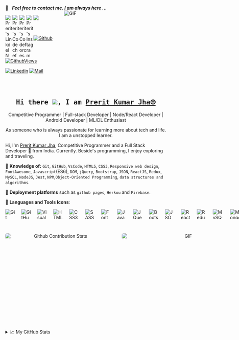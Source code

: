 📩 &nbsp; ***Feel free to contact me. I am always here ...***
<img align='right' alt="GIF" width="320px" height="200px" src="https://miro.medium.com/max/875/1*Urc28sbnORGOW5oyohQ06g.gif" />
<p align='centre'>
<a href="https://www.linkedin.com/in/prerit-kumar-jha-5513a3134/">
  <img align="left" alt="Prerit's LinkdeIN" width="22px" src="https://cdn.jsdelivr.net/npm/simple-icons@v3/icons/linkedin.svg" />
</a>

<a href="https://www.codechef.com/users/prerit2001">
  <img align="left" alt="Prerit's Codechef" width="22px" src="https://cdn.jsdelivr.net/npm/simple-icons@3.6.1/icons/codechef.svg" />
</a>

<a href="https://codeforces.com/profile/prerit2001">
  <img align="left" alt="Prerit's Codeforces" width="22px" src="https://cdn.jsdelivr.net/npm/simple-icons@3.6.1/icons/codeforces.svg" />
</a>

<a href="https://www.instagram.com/preritkrjha/">
  <img align="left" alt="Prerit's Instagram" width="22px" src="https://cdn.jsdelivr.net/npm/simple-icons@v3/icons/instagram.svg" />
</a> 

![](https://visitor-badge.glitch.me/badge?page_id=prerit2001.prerit2001)

</p>
<br>

[![Github](https://img.shields.io/github/followers/prerit2001?label=Follow&style=social)](https://github.com/prerit2001)
[![GithubViews](https://api.freemotion-llc.com/api/github/v1/profile-views?username=prerit2001)](https://github.com/prerit2001)



[![Linkedin](https://img.shields.io/badge/LinkedIn-Prerit%20Kumar%20Jha-blue?logo=Linkedin&logoColor=blue&labelColor=black)](https://www.linkedin.com/in/prerit-kumar-jha-5513a3134/)
[![Mail](https://img.shields.io/badge/gmail-preritkrjha@gmail.com-blue?logo=Gmail&logoColor=blue&labelColor=black)](mailto:preritkrjha@gmail.com)



<br>
<br>

<h2 align='center'><samp><strong>Hi there <img src="https://media.giphy.com/media/hvRJCLFzcasrR4ia7z/giphy.gif" width="25px">, I am <a href="https://github.com/prerit2001" target="_blank">Prerit Kumar Jha🌐</a></strong></samp></h2>
<p align='center'>Competitive Programmer | Full-stack Developer | Node/React Developer | Android Developer | ML/DL Enthusiast </p>

<p align='center'>  As someone who is always passionate for learning more about tech and life. I am a unstopped learner.</p>


Hi, I'm [Prerit Kumar Jha](https://github.com/prerit2001), Competitive Programmer and a Full Stack Developer 🚀 from India. Currently. Beside's programming, I enjoy exploring and traveling.

💬 **Knowledge of:** `Git`, `GitHub`, `VsCode`, `HTML5`, `CSS3`,  `Responsive web design`, `FontAwesome`, `Javascript`(ES6), `DOM`, `jQuery`, `Bootstrap`, `JSON`,
 `ReactJS`, `Redux`, `MySQL`,  `NodeJS`, `Jest`, `NPM`,`Object-Oriented Programming`, `data structures and algorithms`.

💬 **Deployment platforms** such as `github pages`, `Herkou` and `Firebase`.


💬 **Languages and Tools Icons**:
<p style="display: flex; justify-contect: space-between;">
<img style="margin-right: 20px" alt="Git" width="30px" height="30px" src="https://cdn.worldvectorlogo.com/logos/git-icon.svg" />
<img style="margin-right: 20px" alt="GitHub" width="30px" height="30px" src="https://cdn.worldvectorlogo.com/logos/github-1.svg" />
<img style="margin-right: 20px" alt="Visual Studio Code" width="30px" height="30px" src="https://cdn.worldvectorlogo.com/logos/visual-studio-code-1.svg" />
<img style="margin-right: 20px" alt="HTML5" width="30px" height="30px" src="https://cdn.worldvectorlogo.com/logos/html5.svg" />
<img style="margin-right: 20px" alt="CSS3" width="30px" height="30px" src="https://cdn.worldvectorlogo.com/logos/css-5.svg" />
<img style="margin-right: 20px" alt="SASS" width="30px" height="30px" src="https://cdn.worldvectorlogo.com/logos/sass-1.svg" />
<img style="margin-right: 20px" alt="FontAwesome" width="30px" height="30px" src="https://cdn.worldvectorlogo.com/logos/fontawesome-1.svg" />
<img style="margin-right: 20px" alt="JavaScript" width="30px" height="30px" src="https://cdn.worldvectorlogo.com/logos/javascript.svg" />
<img style="margin-right: 20px" alt="JQuery" width="30px" height="30px" src="https://cdn3.iconfinder.com/data/icons/popular-services-brands/512/jquery-512.png" />
<img style="margin-right: 20px" alt="Bootstrap" width="30px" height="30px" src="https://cdn.worldvectorlogo.com/logos/bootstrap-4.svg" />
<img style="margin-right: 20px" alt="JSON" width="30px" height="30px" src="https://cdn.worldvectorlogo.com/logos/json.svg" />
<img style="margin-right: 20px" alt="React.js" width="30px" height="30px" src="https://www.vectorlogo.zone/logos/reactjs/reactjs-icon.svg" />
<img style="margin-right: 20px" alt="Redux" width="30px" height="30px" src="https://cdn.worldvectorlogo.com/logos/redux.svg" />
<img style="margin-right: 20px" alt="MySQL" width="34px" height="30px" src="https://cdn.worldvectorlogo.com/logos/mysql-7.svg" />
<img style="margin-right: 20px" alt="MongoDB" width="34px" height="30px" src="https://developer.asustor.com/uploadIcons/0020_999_1579584903_MongoDB_256.png" />
<img style="margin-right: 20px" alt="NPM" width="30px" height="30px" src="https://cdn.freebiesupply.com/logos/thumbs/2x/npm-logo.png" />
<img style="margin-right: 20px" alt="SwaggerHub" width="30px" height="30px" src="https://miro.medium.com/max/720/0*ouOwqU23IiOAJf5v.jpg" />
<img style="margin-right: 20px" alt="Github Pages" width="30px" height="30px" src="https://techcrunch.com/wp-content/uploads/2010/07/github-logo.png?w=512" />
<img style="margin-right: 20px" alt="Heroku" width="30px" height="30px" src="https://cdn.iconscout.com/icon/free/png-512/heroku-5-569467.png" />
<img style="margin-right: 20px" alt="Netlify" width="30px" height="30px" src="https://seeklogo.com/images/N/netlify-logo-758722CDF4-seeklogo.com.png" />
<img style="margin-right: 20px" alt="Firebase" width="30px" height="30px" src="https://raw.githubusercontent.com/github/explore/80688e429a7d4ef2fca1e82350fe8e3517d3494d/topics/firebase/firebase.png" />
<img style="margin-right: 20px" alt="Java" width="30px" height="30px" src="https://cdn.jsdelivr.net/npm/simple-icons@3.6.1/icons/java.svg" />
<img style="margin-right: 20px" alt="Android" width="30px" height="30px" src="https://cdn.jsdelivr.net/npm/simple-icons@3.6.1/icons/android.svg" />
</p>
<br>

  
<p align='center' style="display: flex; justify-contect: space-between;">
<img style="border-radius: 5px;" alt="Github Contribution Stats" width="330px" height="240px" src="https://github-contribution-stats.vercel.app/api/?username=prerit2001" />
<img style="border-radius: 5px; margin: 0 0 5px 35px;" alt="GIF" src="https://github.com/abhisheknaiidu/abhisheknaiidu/blob/master/code.gif?raw=true" width="400" height="280" />
</p> 

<p align='center'>
  <details>
<summary>📈 My GitHub Stats</summary>

<p align="center"> <img src="https://github-readme-stats.vercel.app/api?username=prerit2001&show_icons=true&theme=gotham" alt="prerit2001" />

</details>
</p>
